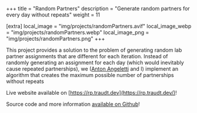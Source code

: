 +++
title = "Random Partners"
description = "Generate random partners for every day without repeats"
weight = 11

[extra]
local_image = "img/projects/randomPartners.avif"
local_image_webp = "img/projects/randomPartners.webp"
local_image_png = "img/projects/randomPartners.png"
+++

This project provides a solution to the problem of generating random lab partner assignments that are different for each iteration. Instead of randomly generating an assignment for each day (which would inevitably cause repeated partnerships), we ([Anton Angeletti](https://github.com/anton-3) and I) implement an algorithm that creates the maximum possible number of partnerships without repeats

Live website available on [https://rp.traudt.dev](https://rp.traudt.dev/)!

Source code and more information [available on Github](https://github.com/blaine-t/randomPartners)!
